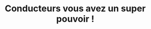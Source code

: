 ---
layout: commentÇaMarche
title: Conducteurs vous avez un super pouvoir !
title-img: images/conducteur.svg
slogans:
  - title: Solidaire !
    icon: images/icons/solidaire.svg
    msg: Aidez des personnes non véhiculées à rejoindre un rendez-vous médical, un entretien, ou leur travail. Faites des rencontres.
  - title: Ecologique !
    icon: images/icons/ecologique.svg
    msg: En limitant l’autosolisme, vous participez à limiter les émissions de CO2 et la pollution atmosphérique
  - title: Economique !
    icon: images/icons/economique.svg
    msg: Mettez vous d’accord sur un partage juste des frais sur vos trajets.
---